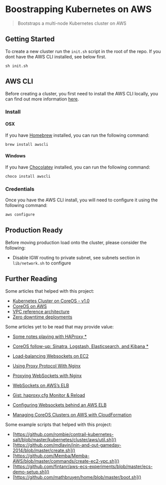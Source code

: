 #  Boostrapping Kubernetes on AWS
> Bootstraps a multi-node Kubernetes cluster on AWS


## Getting Started

To create a new cluster run the `init.sh` script in the root of the repo. If you 
dont have the AWS CLI installed, see below first.

```
sh init.sh
```


## AWS CLI
Before creating a cluster, you first need to install the AWS CLI locally,
you can find out more information [here](https://aws.amazon.com/cli/).

### Install

#### OSX
If you have [Homebrew](http://brew.sh/) installed, you can run the following command:

```sh
brew install awscli
```

#### Windows
If you have [Chocolatey](https://chocolatey.org) installed, you can run the following command:

```
choco install awscli
```

### Credentials
Once you have the AWS CLI install, you will need to configure it using the following command:

```sh
aws configure
```

## Production Ready
Before moving production load onto the cluster, please consider the following:

- Disable IGW routing to private subnet, see subnets section in `lib/network.sh` to configure


## Further Reading
Some articles that helped with this project:

- [Kubernetes Cluster on CoreOS - v1.0](https://github.com/kubernetes/kubernetes/blob/release-1.0/docs/getting-started-guides/coreos/coreos_multinode_cluster.md)
- [CoreOS on AWS](https://coreos.com/os/docs/latest/booting-on-ec2.html)
- [VPC reference architecture](http://blog.bwhaley.com/reference-vpc-architecture)
- [Zero downtime deployments](http://waytothepiratecove.blogspot.com.au/2015/03/delivery-pipeline-and-zero-downtime.html)

Some articles yet to be read that may provide value:

- [Some notes playing with HAProxy *](https://ymichael.com/2015/06/06/some-notes-playing-with-haproxy.html)
- [CoreOS follow-up: Sinatra, Logstash, Elasticsearch, and Kibana *](http://marceldegraaf.net/2014/05/05/coreos-follow-up-sinatra-logstash-elasticsearch-kibana.html)
- [Load-balancing Websockets on EC2](https://medium.com/@Philmod/load-balancing-websockets-on-ec2-1da94584a5e9)
- [Using Proxy Protocol With Nginx](https://chrislea.com/2014/03/20/using-proxy-protocol-nginx/)
- [Proxying WebSockets with Nginx](https://chrislea.com/2013/02/23/proxying-websockets-with-nginx/)
- [WebSockets on AWS’s ELB](http://www.raweng.com/blog/2014/11/11/websockets-on-aws-elb/)
- [Gist: haproxy.cfg Monitor & Reload](https://gist.github.com/allanparsons/6076098)
- [Configuring Websockets behind an AWS ELB](http://blog.jverkamp.com/2015/07/20/configuring-websockets-behind-an-aws-elb/)

- [Managing CoreOS Clusters on AWS with CloudFormation](http://blog.michaelhamrah.com/2015/03/managing-coreos-clusters-on-aws-with-cloudformation/)

Some example scripts that helped with this project:

- [https://github.com/rombie/contrail-kubernetes-salt/blob/master/kubernetes/cluster/aws/util.sh]()
- [https://github.com/mdlavin/inin-and-out-gameday-2014/blob/master/create.sh]()
- [https://github.com/Memba/Memba-AWS/blob/master/commands/create-ec2-vpc.sh]()
- [https://github.com/fintanr/aws-ecs-experiments/blob/master/ecs-demo-setup.sh]()
- [https://github.com/mathbruyen/home/blob/master/boot.sh]()
